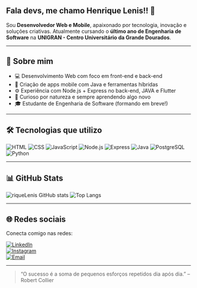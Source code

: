 ## Fala devs, me chamo Henrique Lenis!! 👋

Sou **Desenvolvedor Web e Mobile**, apaixonado por tecnologia, inovação e soluções criativas. Atualmente cursando o **último ano de Engenharia de Software** na **UNIGRAN - Centro Universitário da Grande Dourados**.

---

## 🚀 Sobre mim

- 💻 Desenvolvimento Web com foco em front-end e back-end  
- 📱 Criação de apps mobile com Java e ferramentas híbridas  
- ⚙️ Experiência com Node.js + Express no back-end, JAVA e Flutter  
- 🧠 Curioso por natureza e sempre aprendendo algo novo  
- 🎓 Estudante de Engenharia de Software (formando em breve!)  

---

## 🛠️ Tecnologias que utilizo

![HTML](https://img.shields.io/badge/-HTML5-E34F26?style=flat&logo=html5&logoColor=fff)
![CSS](https://img.shields.io/badge/-CSS3-1572B6?style=flat&logo=css3)
![JavaScript](https://img.shields.io/badge/-JavaScript-F7DF1E?style=flat&logo=javascript&logoColor=000)
![Node.js](https://img.shields.io/badge/-Node.js-339933?style=flat&logo=node.js&logoColor=fff)
![Express](https://img.shields.io/badge/-Express.js-000000?style=flat&logo=express)
![Java](https://img.shields.io/badge/-Java-007396?style=flat&logo=java)
![PostgreSQL](https://img.shields.io/badge/-PostgreSQL-336791?style=flat&logo=postgresql)
![Python](https://img.shields.io/badge/-Python-3776AB?style=flat&logo=python&logoColor=white)

---

## 📊 GitHub Stats

![riqueLenis GitHub stats](https://github-readme-stats.vercel.app/api?username=riqueLenis&show_icons=true&theme=radical)
![Top Langs](https://github-readme-stats.vercel.app/api/top-langs/?username=riqueLenis&layout=compact&theme=radical)

---

## 🌐 Redes sociais

Conecta comigo nas redes:

[![LinkedIn](https://img.shields.io/badge/-LinkedIn-0077B5?style=flat&logo=linkedin&logoColor=white)](https://www.linkedin.com/in/henrique-lenis-5259a2230?utm_source=share&utm_campaign=share_via&utm_content=profile&utm_medium=ios_app)  
[![Instagram](https://img.shields.io/badge/-Instagram-E4405F?style=flat&logo=instagram&logoColor=white)](https://instagram.com/henriquelenis)  
[![Email](https://img.shields.io/badge/-Email-D14836?style=flat&logo=gmail&logoColor=white)](mailto:henriquelenis12@gmail.com)  

---

> “O sucesso é a soma de pequenos esforços repetidos dia após dia.” – Robert Collier
